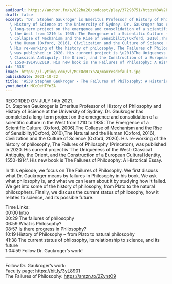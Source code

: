 ```yaml
---
audiourl: https://anchor.fm/s/822ba20/podcast/play/37293751/https%3A%2F%2Fd3ctxlq1ktw2nl.cloudfront.net%2Fstaging%2F2021-6-15%2F473e8a2f-f579-7092-8e4a-2e6d328fdb06.m4a
draft: false
excerpt: "Dr. Stephen Gaukroger is Emeritus Professor of History of Philosophy and\
  \ History of Science at the University of Sydney. Dr. Gaukroger has completed a\
  \ long-term project on the emergence and consolidation of a scientific culture in\
  \ the West from 1210 to 1935: The Emergence of a Scientific Culture (Oxford, 2006),The\
  \ Collapse of Mechanism and the Rise of Sensibility(Oxford, 2010),The Natural and\
  \ the Human (Oxford, 2016), Civilization and the Culture of Science (Oxford, 2020).\
  \ His re-working of the history of philosophy, The Failures of Philosophy (Princeton),\
  \ was published in 2020. His current project is \u2018The Uniqueness of the West:\
  \ Classical Antiquity, the Orient, and the Construction of a European Cultural Identity,\
  \ 1550-1914\u2019. His new book is The Failures of Philosophy: A Historical Essay. "
id: '538'
image: https://i.ytimg.com/vi/MCcOeHTYnZA/maxresdefault.jpg
publishDate: 2021-10-22
title: '#538 Stephen Gaukroger - The Failures of Philosophy: A Historical Essay'
youtubeid: MCcOeHTYnZA
---
```

<div class="timelinks">

RECORDED ON JULY 14th 2021.  
Dr. Stephen Gaukroger is Emeritus Professor of History of Philosophy and History of Science at the University of Sydney. Dr. Gaukroger has completed a long-term project on the emergence and consolidation of a scientific culture in the West from 1210 to 1935: The Emergence of a Scientific Culture (Oxford, 2006),The Collapse of Mechanism and the Rise of Sensibility(Oxford, 2010),The Natural and the Human (Oxford, 2016), Civilization and the Culture of Science (Oxford, 2020). His re-working of the history of philosophy, The Failures of Philosophy (Princeton), was published in 2020. His current project is ‘The Uniqueness of the West: Classical Antiquity, the Orient, and the Construction of a European Cultural Identity, 1550-1914’. His new book is The Failures of Philosophy: A Historical Essay. 

In this episode, we focus on The Failures of Philosophy. We first discuss what Dr. Gaukroger means by failures in Philosophy in his book. We ask what philosophy is, and what we can learn about it by studying how it failed. We get into some of the history of philosophy, from Plato to the natural philosophers. Finally, we discuss the current status of philosophy, how it relates to science, and its possible future.

Time Links:  
<time>00:00</time> Intro  
<time>00:29</time> The failures of philosophy  
<time>06:59</time> What is Philosophy?  
<time>08:57</time> Is there progress in Philosophy?  
<time>10:19</time> History of Philosophy – from Plato to natural philosophy  
<time>41:38</time> The current status of philosophy, its relationship to science, and its future  
<time>1:04:59</time> Follow Dr. Gaukroger’s work!

---

Follow Dr. Gaukroger’s work:  
Faculty page: https://bit.ly/3yL8901  
The Failures of Philosophy: https://amzn.to/2ZyntO9
</div>

